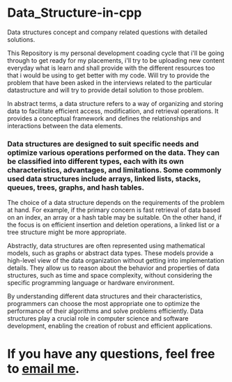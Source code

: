 # Data_Structure-in-cpp
Data structures concept and company related questions with detailed solutions. 

This Repository is my personal development coading cycle that i'll be going through to get ready for my placements, i'll try to be uploading new content everyday what is learn and shall provide with the different resources too that i would be using to get better with my code. Will try to provide the problem that have been asked in the interviews related to the particular datastructure and will try to provide detail solution to those problem.

In abstract terms, a data structure refers to a way of organizing and storing data to facilitate efficient access, modification, and retrieval operations. It provides a conceptual framework and defines the relationships and interactions between the data elements.

### Data structures are designed to suit specific needs and optimize various operations performed on the data. They can be classified into different types, each with its own characteristics, advantages, and limitations. Some commonly used data structures include arrays, linked lists, stacks, queues, trees, graphs, and hash tables.

The choice of a data structure depends on the requirements of the problem at hand. For example, if the primary concern is fast retrieval of data based on an index, an array or a hash table may be suitable. On the other hand, if the focus is on efficient insertion and deletion operations, a linked list or a tree structure might be more appropriate.

Abstractly, data structures are often represented using mathematical models, such as graphs or abstract data types. These models provide a high-level view of the data organization without getting into implementation details. They allow us to reason about the behavior and properties of data structures, such as time and space complexity, without considering the specific programming language or hardware environment.

By understanding different data structures and their characteristics, programmers can choose the most appropriate one to optimize the performance of their algorithms and solve problems efficiently. Data structures play a crucial role in computer science and software development, enabling the creation of robust and efficient applications.



# If you have any questions, feel free to [email me](mailto:anshulmishra655@gmail.com).


